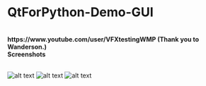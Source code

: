 # QtForPython-Demo-GUI
<br>
<b>
https://www.youtube.com/user/VFXtestingWMP (Thank you to Wanderson.)<br>
Screenshots
<br>
<br>
</b>

![alt text](https://i.hizliresim.com/1lidve.png)
![alt text](https://i.hizliresim.com/tXSrmr.png)
![alt text](https://i.imgyukle.com/2021/02/12/L5qebQ.gif)
